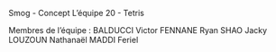 Smog - Concept
L’équipe
20 - Tetris

Membres de l’équipe :
BALDUCCI Victor
FENNANE Ryan
SHAO Jacky
LOUZOUN Nathanaël
MADDI Feriel
